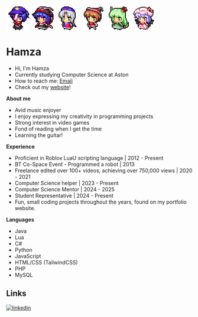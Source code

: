 <img src="71.png" alt="71"/> <img src="38.png" alt="38"/> <img src="28.png" alt="28"/> <img src="19.png" alt="19"/> <img src="30.png" alt="30"/> <img src="31.png" alt="31" width="64" height="64"/>


# Hamza
- Hi, I'm Hamza
- Currently studying Computer Science at Aston
- How to reach me: [Email](mailto:HamzaKhan2702@outlook.com)
- Check out my [website](https://hamza2702.github.io/portfolio/index.html)!

**About me**
- Avid music enjoyer
- I enjoy expressing my creativity in programming projects
- Strong interest in video games
- Fond of reading when I get the time
- Learning the guitar!

**Experience**
- Proficient in Roblox LuaU scripting language | 2012 - Present
- BT Co-Space Event - Programmed a robot | 2013
- Freelance edited over 100+ videos, achieving over 750,000 views | 2020 - 2021
- Computer Science helper | 2023 - Present
- Computer Science Mentor | 2024 - 2025
- Student Representative | 2024 - Present
- Fun, small coding projects throughout the years, found on my portfolio website.

**Languages**
- Java
- Lua
- C#
- Python
- JavaScript
- HTML/CSS (TailwindCSS)
- PHP
- MySQL

## Links
[![linkedin](https://img.shields.io/badge/linkedin-0A66C2?style=for-the-badge&logo=linkedin&logoColor=white)](https://www.linkedin.com/in/hamza-khan2/)
